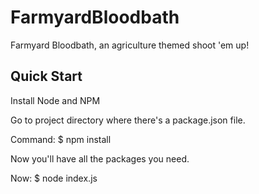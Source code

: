 FarmyardBloodbath
=======
Farmyard Bloodbath, an agriculture themed shoot 'em up!

Quick Start
-----------

Install Node and NPM

Go to project directory where there's a package.json file.

Command: $ npm install

Now you'll have all the packages you need.

Now: $ node index.js
